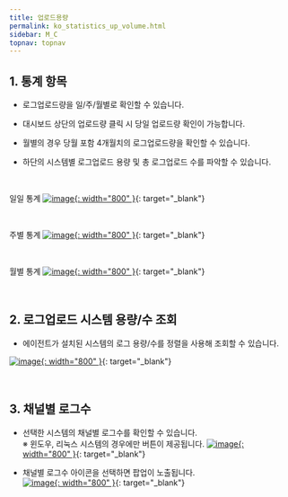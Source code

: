 ```yaml
---
title: 업로드용량
permalink: ko_statistics_up_volume.html
sidebar: M_C
topnav: topnav
---
```


## 1. 통계 항목

- 로그업로드량을 일/주/월별로 확인할 수 있습니다.

- 대시보드 상단의 업로드량 클릭 시 당일 업로드량 확인이 가능합니다.

- 월별의 경우 당월 포함 4개월치의 로그업로드량을 확인할 수 있습니다.

- 하단의 시스템별 로그업로드 용량 및 총 로그업로드 수를 파악할 수 있습니다.

<br />

일일 통계
[![image](/docs/images/Manual/common/statistics/upload/004.png){: width="800" }](/docs/images/Manual/common/statistics/upload/004.png){: target="_blank"}

<br />

주별 통계
[![image](/docs/images/Manual/common/statistics/upload/005.png){: width="800" }](/docs/images/Manual/common/statistics/upload/005.png){: target="_blank"}

<br />

월별 통계
[![image](/docs/images/Manual/common/statistics/upload/006.png){: width="800" }](/docs/images/Manual/common/statistics/upload/006.png){: target="_blank"}

<br />

## 2. 로그업로드 시스템 용량/수 조회

- 에이전트가 설치된 시스템의 로그 용량/수를 정렬을 사용해 조회할 수 있습니다.

[![image](/docs/images/Manual/common/statistics/upload/007.png){: width="800" }](/docs/images/Manual/common/statistics/upload/007.png){: target="_blank"}

<br />

## 3. 채널별 로그수

- 선택한 시스템의 채널별 로그수를 확인할 수 있습니다.   
※ 윈도우, 리눅스 시스템의 경우에만 버튼이 제공됩니다.
[![image](/docs/images/Manual/common/statistics/upload/008.png){: width="800" }](/docs/images/Manual/common/statistics/upload/008.png){: target="_blank"}

- 채널별 로그수 아이콘을 선택하면 팝업이 노출됩니다.   
[![image](/docs/images/Manual/common/statistics/upload/009.png){: width="800" }](/docs/images/Manual/common/statistics/upload/009.png){: target="_blank"}